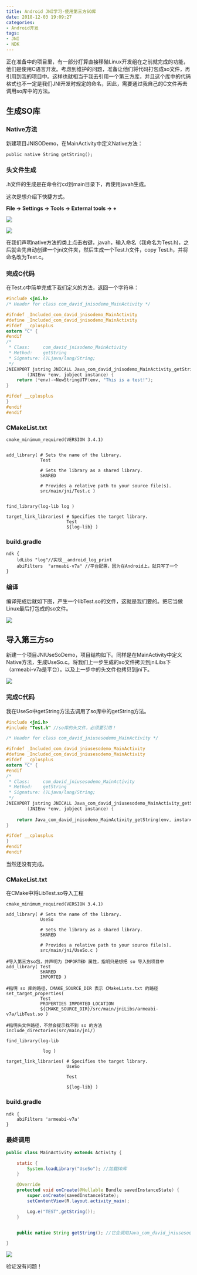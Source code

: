 ```yaml
---
title: Android JNI学习-使用第三方SO库
date: 2018-12-03 19:09:27
categories: 
- Android开发
tags:
- JNI
- NDK
---
```


正在准备中的项目里，有一部分打算直接移殖Linux开发组在之前就完成的功能，他们是使用C语言开发。考虑到维护的问题，准备让他们将代码打包成so文件，再引用到我的项目中。这样也就相当于我去引用一个第三方库，并且这个库中的代码格式也不一定是我们JNI开发时规定的命名，因此，需要通过我自己的C文件再去调用so库中的方法。

## 生成SO库

### Native方法

新建项目JNISODemo，在MainActivity中定义Native方法：

```
public native String getString();
```

### 头文件生成

.h文件的生成是在命令行cd到main目录下，再使用javah生成。

这次是想介绍下快捷方式。

**File -> Settings -> Tools -> External tools -> +**



![](/Android-JNI学习-使用第三方SO库/jni-so1.png)



![](/Android-JNI学习-使用第三方SO库/jni-so2.png)



在我们声明native方法的类上点击右键，javah，输入命名（我命名为Test.h)，之后就会先自动创建一个jni文件夹，然后生成一个Test.h文件，copy Test.h，并将命名改为Test.c。

### 完成C代码

在Test.c中简单完成下我们定义的方法，返回一个字符串：



```C
#include <jni.h>
/* Header for class com_david_jnisodemo_MainActivity */

#ifndef _Included_com_david_jnisodemo_MainActivity
#define _Included_com_david_jnisodemo_MainActivity
#ifdef __cplusplus
extern "C" {
#endif
/*
 * Class:     com_david_jnisodemo_MainActivity
 * Method:    getString
 * Signature: ()Ljava/lang/String;
 */
JNIEXPORT jstring JNICALL Java_com_david_jnisodemo_MainActivity_getString
        (JNIEnv *env, jobject instance) {
    return (*env)->NewStringUTF(env, "This is a test!");
}

#ifdef __cplusplus
}
#endif
#endif
```



### CMakeList.txt

```make
cmake_minimum_required(VERSION 3.4.1)


add_library( # Sets the name of the library.
             Test
             
             # Sets the library as a shared library.
             SHARED

             # Provides a relative path to your source file(s).
             src/main/jni/Test.c )


find_library(log-lib log )

target_link_libraries( # Specifies the target library.
                       Test
                       ${log-lib} )
```



### build.gradle

```
ndk {
    ldLibs "log"//实现__android_log_print
    abiFilters  "armeabi-v7a" //平台配置，因为在Android上，就只写了一个
}
```



### 编译

编译完成后就如下图，产生一个libTest.so的文件，这就是我们要的。把它当做Linux最后打包成的so文件。

![](/Android-JNI学习-使用第三方SO库/jni-so3.png)





## 导入第三方so

新建一个项目JNIUseSoDemo，项目结构如下。同样是在MainActivity中定义Native方法，生成UseSo.c。将我们上一步生成的so文件拷贝到jniLibs下（armeabi-v7a是平台）。以及上一步中的头文件也拷贝到jni下。

![](/Android-JNI学习-使用第三方SO库/jni-so4.png)



### 完成C代码

我在UseSo中getString方法去调用了so库中的getString方法。

```C
#include <jni.h>
#include "Test.h" //so库的头文件，必须要引用！

/* Header for class com_david_jniusesodemo_MainActivity */

#ifndef _Included_com_david_jniusesodemo_MainActivity
#define _Included_com_david_jniusesodemo_MainActivity
#ifdef __cplusplus
extern "C" {
#endif
/*
 * Class:     com_david_jniusesodemo_MainActivity
 * Method:    getString
 * Signature: ()Ljava/lang/String;
 */
JNIEXPORT jstring JNICALL Java_com_david_jniusesodemo_MainActivity_getString
        (JNIEnv *env, jobject instance) {
    
    return Java_com_david_jnisodemo_MainActivity_getString(env, instance);
}

#ifdef __cplusplus
}
#endif
#endif
```

当然还没有完成。



### CMakeList.txt

在CMake中将LibTest.so导入工程



```
cmake_minimum_required(VERSION 3.4.1)

add_library( # Sets the name of the library.
             UseSo

             # Sets the library as a shared library.
             SHARED

             # Provides a relative path to your source file(s).
             src/main/jni/UseSo.c )
             
#导入第三方so包，并声明为 IMPORTED 属性，指明只是想把 so 导入到项目中
add_library( Test
             SHARED
             IMPORTED )
             
#指明 so 库的路径，CMAKE_SOURCE_DIR 表示 CMakeLists.txt 的路径             
set_target_properties(
             Test
             PROPERTIES IMPORTED_LOCATION
             ${CMAKE_SOURCE_DIR}/src/main/jniLibs/armeabi-v7a/libTest.so )

#指明头文件路径，不然会提示找不到 so 的方法
include_directories(src/main/jni/)

find_library(log-lib

              log )

target_link_libraries( # Specifies the target library.
                       UseSo

                       Test

                       ${log-lib} )
```



### build.gradle



```
ndk {
    abiFilters 'armeabi-v7a'
}
```



### 最终调用



```Java
public class MainActivity extends Activity {

    static {
        System.loadLibrary("UseSo"); //加载SO库
    }

    @Override
    protected void onCreate(@Nullable Bundle savedInstanceState) {
        super.onCreate(savedInstanceState);
        setContentView(R.layout.activity_main);

        Log.e("TEST",getString());
    }


    public native String getString(); //它会调用Java_com_david_jniusesodemo_MainActivity_getString方法，然后该方法又回去调用so库中的Java_com_david_jnisodemo_MainActivity_getString方法，得到返回字符串。

}
```

![](/Android-JNI学习-使用第三方SO库/jni-so5.png)



验证没有问题！